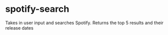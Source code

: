 # spotify-search
Takes in user input and searches Spotify. Returns the top 5 results and their release dates
